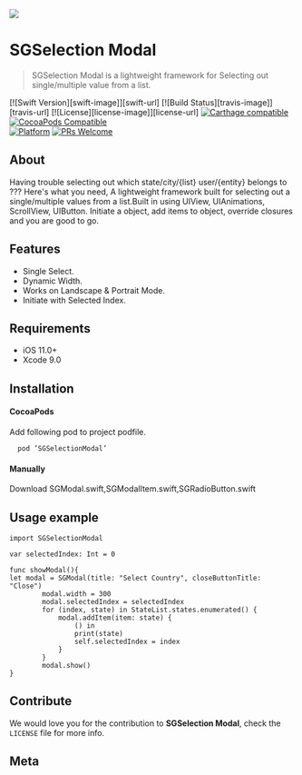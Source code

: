 <img src="https://raw.githubusercontent.com/shubham14896/SGSelectionModal/master/Banner.jpg"></img>

# SGSelection Modal
> SGSelection Modal is a lightweight framework for Selecting out single/multiple value from a list.

[![Swift Version][swift-image]][swift-url]
[![Build Status][travis-image]][travis-url]
[![License][license-image]][license-url]
[![Carthage compatible](https://img.shields.io/badge/Carthage-compatible-4BC51D.svg?style=flat)](https://github.com/Carthage/Carthage)
[![CocoaPods Compatible](https://img.shields.io/cocoapods/v/EZSwiftExtensions.svg)](https://img.shields.io/cocoapods/v/LFAlertController.svg)  
[![Platform](https://img.shields.io/cocoapods/p/LFAlertController.svg?style=flat)](http://cocoapods.org/pods/LFAlertController)
[![PRs Welcome](https://img.shields.io/badge/PRs-welcome-brightgreen.svg?style=flat-square)](http://makeapullrequest.com)

## About

Having trouble selecting out which state/city/{list} user/{entity} belongs to ???  Here's what you need, A lightweight framework built for selecting out a single/multiple values from a list.Built in using UIView, UIAnimations, ScrollView, UIButton. Initiate a object, add items to object, override closures and you are good to go.

## Features

- Single Select.
- Dynamic Width.
- Works on Landscape & Portrait Mode.
- Initiate with Selected Index.

## Requirements

- iOS 11.0+
- Xcode 9.0

## Installation

#### CocoaPods
Add following pod to project podfile.
````
  pod ’SGSelectionModal’
  ````
#### Manually

Download SGModal.swift,SGModalItem.swift,SGRadioButton.swift

## Usage example
````
import SGSelectionModal

var selectedIndex: Int = 0

func showModal(){
let modal = SGModal(title: "Select Country", closeButtonTitle: "Close")
        modal.width = 300
        modal.selectedIndex = selectedIndex
        for (index, state) in StateList.states.enumerated() {
            modal.addItem(item: state) {
                () in
                print(state)
                self.selectedIndex = index
            }
        }
        modal.show()
}
````


## Contribute

We would love you for the contribution to **SGSelection Modal**, check the ``LICENSE`` file for more info.

## Meta


